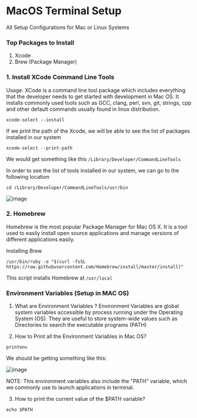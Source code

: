# MacOS Terminal Setup
All Setup Configurations for Mac or Linux Systems

### Top Packages to Install

1. Xcode
2. Brew (Package Manager)

### 1. Install XCode Command Line Tools

Usage: XCode is a command line tool package which includes everything that the developer needs to get started with development in Mac OS. It installs commonly used tools such as GCC, clang, perl, svn, git, strings, cpp and other default commands usually found in linux distribution.

```
xcode-select --install
```

If we print the path of the Xcode, we will be able to see the list of packages installed in our system

```
xcode-select --print-path
```
We would get something like this `/Library/Developer/CommandLineTools`

In order to see the list of tools installed in our system, we can go to the following location

```
cd /Library/Developer/CommandLineTools/usr/bin
```

![image](https://user-images.githubusercontent.com/2145211/48972258-c6baf500-eff4-11e8-8b81-ad7cf2ecf93b.png)


### 2. Homebrew

Homebrew is the most popular Package Manager for Mac OS X. It is a tool used to easily install open source applications and manage versions of different applications easily.

Installing Brew

```
/usr/bin/ruby -e "$(curl -fsSL https://raw.githubusercontent.com/Homebrew/install/master/install)"

```

This script installs Homebrew at `/usr/local` 




### Environment Variables (Setup in MAC OS)

1. What are Environment Variables ?
Environment Variables are global system variables accessible by process running under the Operating System (OS). They are useful to store system-wide values such as Directories to search the executable programs (PATH)

2. How to Print all the Environment Variables in Mac OS?

```
printenv
```
We should be getting something like this:

![image](https://user-images.githubusercontent.com/2145211/48972713-ccb5d380-effe-11e8-8240-a3d4b5074abc.png)

NOTE: This environment variables also include the "PATH" variable, which we commonly use to launch applications in terminal.

3. How to print the current value of the $PATH variable?

```
echo $PATH
```






